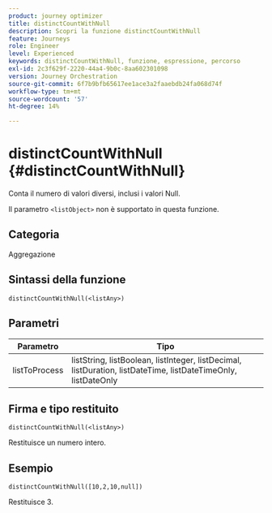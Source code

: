 ```yaml
---
product: journey optimizer
title: distinctCountWithNull
description: Scopri la funzione distinctCountWithNull
feature: Journeys
role: Engineer
level: Experienced
keywords: distinctCountWithNull, funzione, espressione, percorso
exl-id: 2c3f629f-2220-44a4-9b0c-8aa602301098
version: Journey Orchestration
source-git-commit: 6f7b9bfb65617ee1ace3a2faaebdb24fa068d74f
workflow-type: tm+mt
source-wordcount: '57'
ht-degree: 14%

---
```


# distinctCountWithNull {#distinctCountWithNull}

Conta il numero di valori diversi, inclusi i valori Null.

Il parametro `<listObject>` non è supportato in questa funzione.

## Categoria

Aggregazione

## Sintassi della funzione

`distinctCountWithNull(<listAny>)`

## Parametri

| Parametro | Tipo |
|-----------|------------------|
| listToProcess | listString, listBoolean, listInteger, listDecimal, listDuration, listDateTime, listDateTimeOnly, listDateOnly |

## Firma e tipo restituito

`distinctCountWithNull(<listAny>)`

Restituisce un numero intero.

## Esempio

`distinctCountWithNull([10,2,10,null])`

Restituisce 3.

